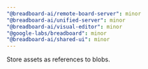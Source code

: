 ```yaml
---
"@breadboard-ai/remote-board-server": minor
"@breadboard-ai/unified-server": minor
"@breadboard-ai/visual-editor": minor
"@google-labs/breadboard": minor
"@breadboard-ai/shared-ui": minor
---
```


Store assets as references to blobs.
